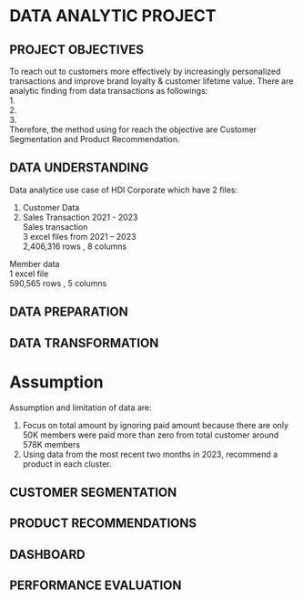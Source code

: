 # DATA ANALYTIC PROJECT      
## PROJECT OBJECTIVES    
To reach out to customers more effectively by increasingly personalized transactions and improve brand loyalty & customer lifetime value.
There are analytic finding from data transactions as followings:    
1.    
2.    
3.    
Therefore, the method using for reach the objective are Customer Segmentation and Product Recommendation.     
## DATA UNDERSTANDING     
Data analytice use case of HDI Corporate which have 2 files:     
1) Customer Data     
2) Sales Transaction 2021 - 2023     
Sales transaction     
3 excel files from 2021 – 2023     
2,406,316 rows , 8 columns     

Member data      
1 excel file     
590,565 rows , 5 columns     

## DATA PREPARATION        



## DATA TRANSFORMATION     
# Assumption
Assumption and limitation of data are:     
1. Focus on total amount by ignoring paid amount because there are only 50K members were paid more than zero from total customer around 578K members     
2. Using data from the most recent two months in 2023, recommend a product in each cluster.

## CUSTOMER SEGMENTATION     

## PRODUCT RECOMMENDATIONS     

## DASHBOARD     

## PERFORMANCE EVALUATION


